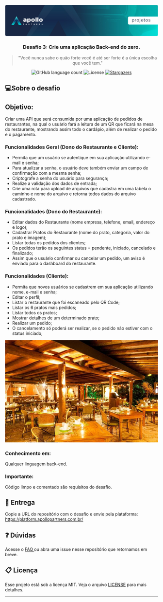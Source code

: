 <img alt="Header" src="/assets/header.jpeg" />
<h3 align="center">
  Desafio 3: Crie uma aplicação Back-end do zero.
</h3>

<blockquote align="center">
"Você nunca sabe o quão forte você é até ser forte é a única escolha que você tem."</blockquote>

<p align="center">  
  <img alt="GitHub language count" src="https://img.shields.io/github/languages/count/Apollo-Group/Projeto-01">

  <img alt="License" src="https://img.shields.io/badge/license-MIT-%2304D361">

  <a href="">
    <img alt="Stargazers" src="https://img.shields.io/github/stars/Apollo-Group/Projeto-02?style=social">
  </a>
</p>

## :computer:Sobre o desafio

## Objetivo:

Criar uma API que será consumida por uma aplicaçāo de pedidos de restaurantes, na qual o usuário fará a leitura de um QR que ficará na mesa do restaurante, mostrando assim todo o cardápio, além de realizar o pedido e o pagamento.

### Funcionalidades Geral (Dono do Restaurante e Cliente):
- Permita que um usuário se autentique em sua aplicação utilizando e-mail e senha;
- Para atualizar a senha, o usuário deve também enviar um campo de confirmação com a mesma senha;
- Criptografe a senha do usuário para segurança;
- Realize a validação dos dados de entrada;
- Crie uma rota para upload de arquivos que cadastra em uma tabela o caminho e nome do arquivo e retorna todos dados do arquivo cadastrado.

### Funcionalidades (Dono do Restaurante):
- Editar dados do Restaurante (nome empresa, telefone, email, endereço e logo);
- Cadastrar Pratos do Restaurante (nome do prato, categoria, valor do prato e imagem);
- Listar todas os pedidos dos clientes;
- Os pedidos terão os seguintes status = pendente, iniciado, cancelado e finalizado;
- Assim que o usuário confirmar ou cancelar um pedido, um aviso é enviado para o dashboard do restaurante.

### Funcionalidades (Cliente):
- Permita que novos usuários se cadastrem em sua aplicação utilizando nome, e-mail e senha;
- Editar o perfil;
- Listar o restaurante que foi escaneado pelo QR Code;
- Listar os 6 pratos mais pedidos;
- Listar todos os pratos;
- Mostrar detalhes de um determinado prato;
- Realizar um pedido;
- O cancelamento só poderá ser realizar, se o pedido não estiver com o status iniciado;

<p align="center">
  <img src="./assets/restaurante.jpg" width=600>
</p>

### Conhecimento em:

Qualquer linguagem back-end.

### Importante:

Código limpo e comentado sāo requisitos do desafio.


## :tada: Entrega

Copie a URL do repositório com o desafio e envie pela plataforma: https://platform.apollopartners.com.br/

## :question: Dúvidas

Acesse o <a href="https://github.com/Apollo-Group/Projeto-FAQ">
FAQ
</a> ou abra uma issue nesse repositório que retornamos em breve.

## :clipboard: Licença

Esse projeto está sob a licença MIT. Veja o arquivo [LICENSE](LICENSE) para mais detalhes.

---
